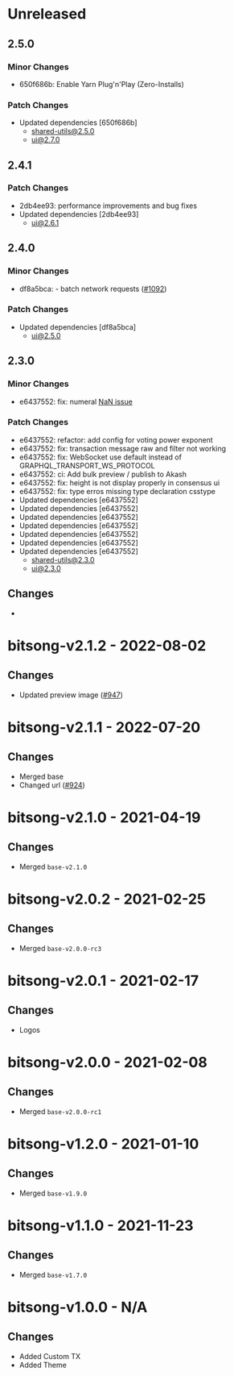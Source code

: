 # Unreleased

## 2.5.0

### Minor Changes

- 650f686b: Enable Yarn Plug'n'Play (Zero-Installs)

### Patch Changes

- Updated dependencies [650f686b]
  - shared-utils@2.5.0
  - ui@2.7.0

## 2.4.1

### Patch Changes

- 2db4ee93: performance improvements and bug fixes
- Updated dependencies [2db4ee93]
  - ui@2.6.1

## 2.4.0

### Minor Changes

- df8a5bca: - batch network requests ([\#1092](https://github.com/forbole/big-dipper-2.0-cosmos/issues/1092))

### Patch Changes

- Updated dependencies [df8a5bca]
  - ui@2.5.0

## 2.3.0

### Minor Changes

- e6437552: fix: numeral [NaN issue](https://github.com/adamwdraper/Numeral-js/issues/596)

### Patch Changes

- e6437552: refactor: add config for voting power exponent
- e6437552: fix: transaction message raw and filter not working
- e6437552: fix: WebSocket use default instead of GRAPHQL_TRANSPORT_WS_PROTOCOL
- e6437552: ci: Add bulk preview / publish to Akash
- e6437552: fix: height is not display properly in consensus ui
- e6437552: fix: type erros missing type declaration csstype
- Updated dependencies [e6437552]
- Updated dependencies [e6437552]
- Updated dependencies [e6437552]
- Updated dependencies [e6437552]
- Updated dependencies [e6437552]
- Updated dependencies [e6437552]
- Updated dependencies [e6437552]
  - shared-utils@2.3.0
  - ui@2.3.0

## Changes

-

# bitsong-v2.1.2 - 2022-08-02

## Changes

- Updated preview image ([\#947](https://github.com/forbole/big-dipper-2.0-cosmos/issues/947))

# bitsong-v2.1.1 - 2022-07-20

## Changes

- Merged base
- Changed url ([\#924](https://github.com/forbole/big-dipper-2.0-cosmos/issues/924))

# bitsong-v2.1.0 - 2021-04-19

## Changes

- Merged `base-v2.1.0`

# bitsong-v2.0.2 - 2021-02-25

## Changes

- Merged `base-v2.0.0-rc3`

# bitsong-v2.0.1 - 2021-02-17

## Changes

- Logos

# bitsong-v2.0.0 - 2021-02-08

## Changes

- Merged `base-v2.0.0-rc1`

# bitsong-v1.2.0 - 2021-01-10

## Changes

- Merged `base-v1.9.0`

# bitsong-v1.1.0 - 2021-11-23

## Changes

- Merged `base-v1.7.0`

# bitsong-v1.0.0 - N/A

## Changes

- Added Custom TX
- Added Theme
